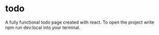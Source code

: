 # todo
A fully functional todo page created with react. 
To open the project write npm run dev:local into your terminal.

